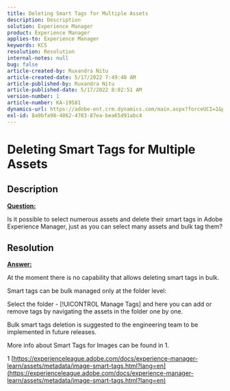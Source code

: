 ```yaml
---
title: Deleting Smart Tags for Multiple Assets
description: Description
solution: Experience Manager
product: Experience Manager
applies-to: Experience Manager
keywords: KCS
resolution: Resolution
internal-notes: null
bug: false
article-created-by: Ruxandra Nitu
article-created-date: 5/17/2022 7:49:40 AM
article-published-by: Ruxandra Nitu
article-published-date: 5/17/2022 8:02:51 AM
version-number: 1
article-number: KA-19581
dynamics-url: https://adobe-ent.crm.dynamics.com/main.aspx?forceUCI=1&pagetype=entityrecord&etn=knowledgearticle&id=a4e0f7e1-b5d5-ec11-a7b5-000d3a37750e
exl-id: 8a9bfa98-4862-4783-87ea-bea65d91abc4
---
```

# Deleting Smart Tags for Multiple Assets

## Description

<u><b>Question:</b></u>

Is it possible to select numerous assets and delete their smart tags in Adobe Experience Manager, just as you can select many assets and bulk tag them?

## Resolution


<u><b>Answer:</b></u>

At the moment there is no capability that allows deleting smart tags in bulk.

Smart tags can be bulk managed only at the folder level:

Select the folder - [!UICONTROL Manage Tags] and here you can add or remove tags by navigating the assets in the folder one by one.

Bulk smart tags deletion is suggested to the engineering team to be implemented in future releases.

More info about Smart Tags for Images can be found in 1.







1 [https://experienceleague.adobe.com/docs/experience-manager-learn/assets/metadata/image-smart-tags.html?lang=en](https://experienceleague.adobe.com/docs/experience-manager-learn/assets/metadata/image-smart-tags.html?lang=en)
